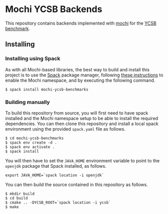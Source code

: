# Mochi YCSB Backends

This repository contains backends implemented with
[mochi](https://www.mcs.anl.gov/research/projects/mochi/)
for the [YCSB benchmark](https://github.com/brianfrankcooper/YCSB).

## Installing

### Installing using Spack

As with all Mochi-based libraries, the best way to build and install
this project is to use the [Spack](https://spack.io/) package manager,
following [these instructions](https://mochi.readthedocs.io/en/latest/installing.html)
to enable the Mochi namespace, and by executing the following command.

```
$ spack install mochi-ycsb-benchmarks
```

### Building manually

To build this repository from source, you will first need to have
spack installed and the Mochi namespace setup to be able to install
the required dependencies. You can then clone this repository and
install a local spack environment using the provided `spack.yaml` file
as follows.

```
$ cd mochi-ycsb-benchmarks
$ spack env create -d .
$ spack env activate .
$ spack install
```

You will then have to set the `JAVA_HOME` environment variable
to point to the `openjdk` package that Spack installed, as follows.

```
export JAVA_HOME=`spack location -i openjdk`
```

You can then build the source contained in this repository as follows.

```
$ mkdir build
$ cd build
$ cmake .. -DYCSB_ROOT=`spack location -i ycsb`
$ make
```
